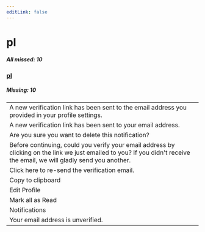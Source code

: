```yaml
---
editLink: false
---
```


# pl

##### All missed: 10


### [pl](https://github.com/Laravel-Lang/lang/blob/main/locales/pl/pl.json)

##### Missing: 10

<table >
<tr><td align="left" >
A new verification link has been sent to the email address you provided in your profile settings.
</td>
</tr>
<tr><td align="left" >
A new verification link has been sent to your email address.
</td>
</tr>
<tr><td align="left" >
Are you sure you want to delete this notification?
</td>
</tr>
<tr><td align="left" >
Before continuing, could you verify your email address by clicking on the link we just emailed to you? If you didn't receive the email, we will gladly send you another.
</td>
</tr>
<tr><td align="left" >
Click here to re-send the verification email.
</td>
</tr>
<tr><td align="left" >
Copy to clipboard
</td>
</tr>
<tr><td align="left" >
Edit Profile
</td>
</tr>
<tr><td align="left" >
Mark all as Read
</td>
</tr>
<tr><td align="left" >
Notifications
</td>
</tr>
<tr><td align="left" >
Your email address is unverified.
</td>
</tr>

</table>



